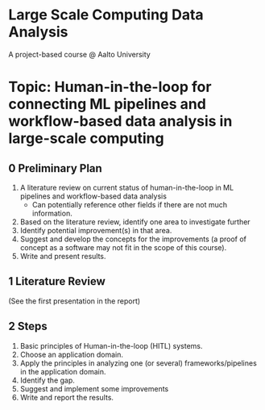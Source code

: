 # Large Scale Computing Data Analysis
A project-based course @ Aalto University

# Topic: Human-in-the-loop for connecting ML pipelines and workflow-based data analysis in large-scale computing

## 0 Preliminary Plan
1. A literature review on current status of human-in-the-loop in ML pipelines and workflow-based data analysis
   * Can potentially reference other fields if there are not much information.
3. Based on the literature review, identify one area to investigate further
4. Identify potential improvement(s) in that area.
5. Suggest and develop the concepts for the improvements (a proof of concept as a software may not fit in the scope of this course).
6. Write and present results.

## 1 Literature Review
(See the first presentation in the report)

## 2 Steps
1. Basic principles of Human-in-the-loop (HITL) systems.
2. Choose an application domain.
3. Apply the principles in analyzing one (or several) frameworks/pipelines in the application domain.
4. Identify the gap.
5. Suggest and implement some improvements
6. Write and report the results.
